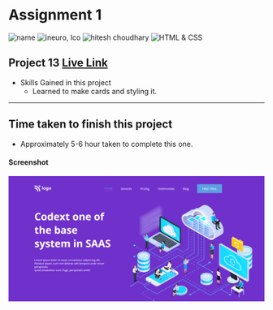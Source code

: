 # Assignment 1

![name](https://img.shields.io/badge/Omkar--Gujja-OG)
![ineuro, lco](https://img.shields.io/badge/iNeuron-LCO-green)
![hitesh choudhary](https://img.shields.io/badge/Hitesh--Choudhary-Full--stack--JS--bootcamp-red)
![HTML & CSS](https://img.shields.io/badge/HTML-CSS-orange)

## Project 13 [Live Link](https://saas-og.netlify.app)

-   Skills Gained in this project
    -   Learned to make cards and styling it.

---

## Time taken to finish this project

-   Approximately 5-6 hour taken to complete this one.

#### Screenshot

![Desktop](./ss/preview.png)
